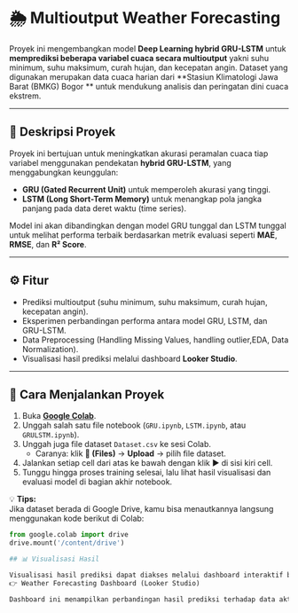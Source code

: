 # 🌦️ Multioutput Weather Forecasting

Proyek ini mengembangkan model **Deep Learning hybrid GRU-LSTM** untuk **memprediksi beberapa variabel cuaca secara multioutput** yakni suhu minimum, suhu maksimum, curah hujan, dan kecepatan angin. Dataset yang digunakan merupakan data cuaca harian dari **Stasiun Klimatologi Jawa Barat (BMKG) Bogor ** untuk mendukung analisis dan peringatan dini cuaca ekstrem.

---

## 📘 Deskripsi Proyek

Proyek ini bertujuan untuk meningkatkan akurasi peramalan cuaca tiap variabel menggunakan pendekatan **hybrid GRU-LSTM**, yang menggabungkan keunggulan:
- **GRU (Gated Recurrent Unit)** untuk memperoleh akurasi yang tinggi.
- **LSTM (Long Short-Term Memory)** untuk menangkap pola jangka panjang pada data deret waktu (time series).

Model ini akan dibandingkan dengan model GRU tunggal dan LSTM tunggal untuk melihat performa terbaik berdasarkan metrik evaluasi seperti **MAE**, **RMSE**, dan **R² Score**.

---

## ⚙️ Fitur

- Prediksi multioutput (suhu minimum, suhu maksimum, curah hujan, kecepatan angin).  
- Eksperimen perbandingan performa antara model GRU, LSTM, dan GRU-LSTM.  
- Data Preprocessing (Handling Missing Values, handling outlier,EDA, Data Normalization).  
- Visualisasi hasil prediksi melalui dashboard **Looker Studio**.

---

## 🚀 Cara Menjalankan Proyek

1. Buka **[Google Colab](https://colab.research.google.com/)**.  
2. Unggah salah satu file notebook (`GRU.ipynb`, `LSTM.ipynb`, atau `GRULSTM.ipynb`).  
3. Unggah juga file dataset `Dataset.csv` ke sesi Colab.  
   - Caranya: klik **📁 (Files)** → **Upload** → pilih file dataset.  
4. Jalankan setiap cell dari atas ke bawah dengan klik ▶️ di sisi kiri cell.  
5. Tunggu hingga proses training selesai, lalu lihat hasil visualisasi dan evaluasi model di bagian akhir notebook.

💡 **Tips:**  
Jika dataset berada di Google Drive, kamu bisa menautkannya langsung menggunakan kode berikut di Colab:
```python
from google.colab import drive
drive.mount('/content/drive')

## 📊 Visualisasi Hasil

Visualisasi hasil prediksi dapat diakses melalui dashboard interaktif berikut:
👉 Weather Forecasting Dashboard (Looker Studio)

Dashboard ini menampilkan perbandingan hasil prediksi terhadap data aktual serta performa dari masing-masing model.

